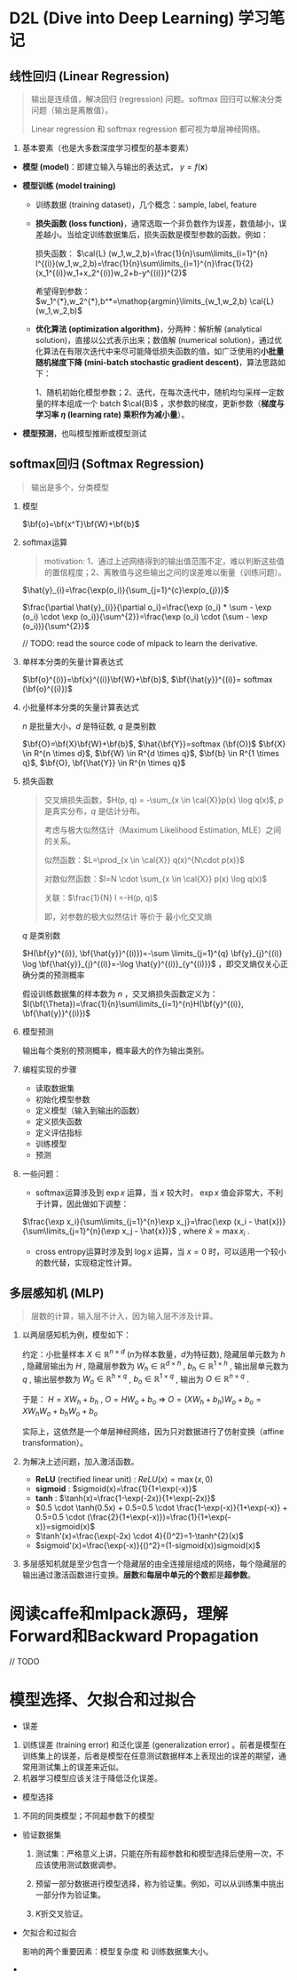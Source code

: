 # D2L (Dive into Deep Learning) 学习笔记

## 线性回归 (Linear Regression)

> 输出是连续值，解决回归 (regression) 问题。softmax 回归可以解决分类问题（输出是离散值）。
>
> Linear regression 和 softmax regression 都可视为单层神经网络。

1. 基本要素（也是大多数深度学习模型的基本要素）

- **模型 (model)**：即建立输入与输出的表达式， $y=f(\textbf{x})$ 

- **模型训练 (model training)**

  - 训练数据 (training dataset)，几个概念：sample, label, feature

  - **损失函数 (loss function)**，通常选取一个非负数作为误差，数值越小，误差越小。当给定训练数据集后，损失函数是模型参数的函数。例如：

    损失函数： $\cal{L} (w_1,w_2,b)=\frac{1}{n}\sum\limits_{i=1}^{n} l^{(i)}(w_1,w_2,b)=\frac{1}{n}\sum\limits_{i=1}^{n}\frac{1}{2}(x_1^{(i)}w_1+x_2^{(i)}w_2+b-y^{(i)})^{2}$ 

    希望得到参数： $w_1^{*},w_2^{*},b^*=\mathop{argmin}\limits_{w_1,w_2,b} \cal{L}(w_1,w_2,b)$ 

  - **优化算法 (optimization algorithm)**，分两种：解析解 (analytical solution)，直接以公式表示出来；数值解 (numerical solution)，通过优化算法在有限次迭代中来尽可能降低损失函数的值，如广泛使用的**小批量随机梯度下降 (mini-batch stochastic gradient descent)**，算法思路如下：

    1、随机初始化模型参数；2、迭代，在每次迭代中，随机均匀采样一定数量的样本组成一个 batch $\cal{B}$ ，求参数的梯度，更新参数（**梯度与学习率 $\eta$  (learning rate) 乘积作为减小量**）。

- **模型预测**，也叫模型推断或模型测试

## softmax回归 (Softmax Regression)

> 输出是多个，分类模型

1. 模型

   $\bf{o}=\bf{x^T}\bf{W}+\bf{b}$ 

2. softmax运算

   > motivation: 1、通过上述网络得到的输出值范围不定，难以判断这些值的置信程度；2、离散值与这些输出之间的误差难以衡量（训练问题）。

   $\hat{y}_{i}=\frac{\exp(o_i)}{\sum_{j=1}^{c}\exp(o_{j})}$ 

   $\frac{\partial \hat{y}_{i}}{\partial o_i}=\frac{\exp (o_i) * \sum - \exp (o_i) \cdot \exp (o_i)}{\sum^{2}}=\frac{\exp (o_i) \cdot (\sum - \exp (o_i))}{\sum^{2}}$ 

   // TODO: read the source code of mlpack to learn the derivative. 

3. 单样本分类的矢量计算表达式 

   $\bf{o}^{(i)}=\bf{x}^{(i)}\bf{W}+\bf{b}$,  $\bf{\hat{y}}^{(i)}= softmax (\bf{o}^{(i)})$ 

4. 小批量样本分类的矢量计算表达式 

   $n$ 是批量大小，$d$ 是特征数, $q$ 是类别数 

   $\bf{O}=\bf{X}\bf{W}+\bf{b}$,  $\hat{\bf{Y}}=softmax (\bf{O})$  $\bf{X} \in R^{n \times d}$, $\bf{W} \in R^{d \times q}$, $\bf{b} \in R^{1 \times q}$, $\bf{O}, \bf{\hat{Y}} \in R^{n \times q}$ 

5. 损失函数 

   > 交叉熵损失函数，$H(p, q) = -\sum_{x \in \cal{X}}p(x) \log q(x)$, $p$ 是真实分布，$q$ 是估计分布。
   >
   > 考虑与极大似然估计（Maximum Likelihood Estimation, MLE）之间的关系。
   >
   > 似然函数：$L=\prod_{x \in \cal{X}} q(x)^{N\cdot p(x)}$ 
   >
   > 对数似然函数：$l=N \cdot \sum_{x \in \cal{X}} p(x) \log q(x)$
   >
   > 关联：$\frac{1}{N} l =-H(p, q)$ 
   >
   > 即，对参数的极大似然估计 等价于 最小化交叉熵

   $q$ 是类别数 

   $H(\bf{y}^{(i)}, \bf{\hat{y}}^{(i)})=-\sum \limits_{j=1}^{q} \bf{y}_{j}^{(i)} \log \bf{\hat{y}}_{j}^{(i)}=-\log \hat{y}^{(i)}_{y^{(i)}}$  ，即交叉熵仅关心正确分类的预测概率

   假设训练数据集的样本数为 $n$ ，交叉熵损失函数定义为：$l(\bf{\Theta})=\frac{1}{n}\sum\limits_{i=1}^{n}H(\bf{y}^{(i)}, \bf{\hat{y}}^{(i)})$  

6. 模型预测

   输出每个类别的预测概率，概率最大的作为输出类别。

7. 编程实现的步骤

   - 读取数据集
   - 初始化模型参数
   - 定义模型（输入到输出的函数）
   - 定义损失函数
   - 定义评估指标
   - 训练模型
   - 预测

8. 一些问题：

   - softmax运算涉及到 $\exp x$ 运算，当 $x$ 较大时， $\exp x$ 值会非常大，不利于计算，因此做如下调整：

   $\frac{\exp x_i}{\sum\limits_{j=1}^{n}\exp x_j}=\frac{\exp (x_i - \hat{x})}{\sum\limits_{j=1}^{n}(\exp x_j - \hat{x})}$ , where $\hat{x}=\max x_i$ . 

   - cross entropy运算时涉及到 $\log x$ 运算，当 $x=0$ 时，可以适用一个较小的数代替，实现稳定性计算。

## 多层感知机 (MLP)

> 层数的计算，输入层不计入，因为输入层不涉及计算。

1. 以两层感知机为例，模型如下：

   约定：小批量样本 $X\in \mathbb{R}^{n \times d}$ ($n$为样本数量，$d$为特征数), 隐藏层单元数为 $h$ , 隐藏层输出为 $H$ , 隐藏层参数为 $W_h \in \mathbb{R}^{d \times h}$ , $b_h \in \mathbb{R}^{1 \times h}$ , 输出层单元数为 $q$ , 输出层参数为  $W_o \in \mathbb{R}^{h \times q}$ , $b_o \in \mathbb{R}^{1 \times q}$ , 输出为 $O \in \mathbb{R}^{n \times q}$ .

   于是： $H=XW_h+b_h$ , $O=HW_o+b_o$   $\Rightarrow$ $O=(XW_h+b_h)W_o+b_o=XW_hW_o+b_hW_o+b_o$  

   实际上，这依然是一个单层神经网络，因为只对数据进行了仿射变换（affine transformation）。

2. 为解决上述问题，加入激活函数。

   - **ReLU** (rectified linear unit) : $ReLU(x)=\max(x,0)$  
   - **sigmoid** : $sigmoid(x)=\frac{1}{1+\exp(-x)}$  
   - **tanh** : $\tanh(x)=\frac{1-\exp(-2x)}{1+\exp(-2x)}$ 
   - $0.5 \cdot \tanh(0.5x) + 0.5=0.5 \cdot \frac{1-\exp(-x)}{1+\exp(-x)} + 0.5=0.5 \cdot (\frac{2}{1+\exp(-x)})=\frac{1}{1+\exp(-x)}=sigmoid(x)$ 
   - $\tanh'(x)=\frac{\exp(-2x) \cdot 4}{()^2}=1-\tanh^{2}(x)$ 
   - $sigmoid'(x)=\frac{\exp(-x)}{()^2}=(1-sigmoid(x))sigmoid(x)$ 

3. 多层感知机就是至少包含一个隐藏层的由全连接层组成的网络，每个隐藏层的输出通过激活函数进行变换。**层数**和**每层中单元的个数**都是**超参数**。

# 阅读caffe和mlpack源码，理解Forward和Backward Propagation

// TODO

# 模型选择、欠拟合和过拟合

- 误差

1. 训练误差 (training error) 和泛化误差 (generalization error) 。前者是模型在训练集上的误差，后者是模型在任意测试数据样本上表现出的误差的期望，通常用测试集上的误差来近似。
2. 机器学习模型应该关注于降低泛化误差。

- 模型选择

1. 不同的同类模型；不同超参数下的模型

- 验证数据集

  1. 测试集：严格意义上讲，只能在所有超参数和和模型选择后使用一次，不应该使用测试数据调参。

  2. 预留一部分数据进行模型选择，称为验证集。例如，可以从训练集中挑出一部分作为验证集。
  3. $K$折交叉验证。

- 欠拟合和过拟合

  影响的两个重要因素：模型复杂度 和 训练数据集大小。

- 

